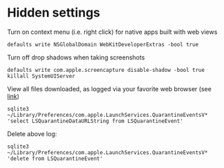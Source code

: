 # Hidden settings

Turn on context menu (i.e. right click) for native apps built with web views
```
defaults write NSGlobalDomain WebKitDeveloperExtras -bool true
```

Turn off drop shadows when taking screenshots
```
defaults write com.apple.screencapture disable-shadow -bool true
killall SystemUIServer
```

View all files downloaded, as logged via your favorite web browser (see [link](http://lifehacker.com/your-mac-logs-everything-you-download-heres-how-to-cle-1658394180))
```
sqlite3 ~/Library/Preferences/com.apple.LaunchServices.QuarantineEventsV* 'select LSQuarantineDataURLString from LSQuarantineEvent'
```

Delete above log:
```
sqlite3 ~/Library/Preferences/com.apple.LaunchServices.QuarantineEventsV* 'delete from LSQuarantineEvent'
```
